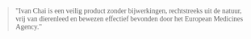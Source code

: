 > <p style="font-family:papyrus">"Ivan Chai is een veilig product zonder bijwerkingen, rechtstreeks uit de natuur, vrij van dierenleed en bewezen effectief bevonden door het European Medicines Agency."</p>
